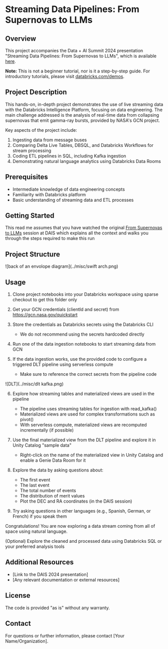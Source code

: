 # Streaming Data Pipelines: From Supernovas to LLMs

## Overview

This project accompanies the Data + AI Summit 2024 presentation "Streaming Data Pipelines: From Supernovas to LLMs", which is available [here](https://www.databricks.com/dataaisummit/session/streaming-data-pipelines-supernovas-llms).

**Note:** This is not a beginner tutorial, nor is it a step-by-step guide. For introductory tutorials, please visit [databricks.com/demos](https://databricks.com/demos).

## Project Description

This hands-on, in-depth project demonstrates the use of live streaming data with the Databricks Intelligence Platform, focusing on data engineering. The main challenge addressed is the analysis of real-time data from collapsing supernovas that emit gamma-ray bursts, provided by NASA's GCN project.

Key aspects of the project include:

1. Ingesting data from message buses
2. Comparing Delta Live Tables, DBSQL, and Databricks Workflows for stream processing
3. Coding ETL pipelines in SQL, including Kafka ingestion
4. Demonstrating natural language analytics using Databricks Data Rooms

## Prerequisites

- Intermediate knowledge of data engineering concepts
- Familiarity with Databricks platform
- Basic understanding of streaming data and ETL processes

## Getting Started

This read me assumes that you have watched the original [From Supernovas to LLMs](https://www.databricks.com/dataaisummit/session/streaming-data-pipelines-supernovas-llms) session at DAIS which explains all the context and walks you through the steps required to make this run

## Project Structure

![back of an envolope diagram](../misc/swift arch.png)

## Usage

1. Clone project notebooks into your Databricks workspace using sparse checkout to get this folder only

2. Get your GCN credentials (clientId and secret) from https://gcn.nasa.gov/quickstart

3. Store the credentials as Databricks secrets using the Databricks CLI
   * We do not recommend using the secrets hardcoded directly

4. Run one of the data ingestion notebooks to start streaming data from GCN 

5. If the data ingestion works, use the provided code to configure a triggered DLT pipeline using serverless compute
   * Make sure to reference the correct secrets from the pipeline code

![DLT](../misc/dlt kafka.png)

6. Explore how streaming tables and materialized views are used in the pipeline
   * The pipeline uses streaming tables for ingestion with read_kafka()
   * Materialized views are used for complex transformations such as pivot()
   * With serverless compute, materialized views are recomputed incrementally (if possible)

7. Use the final materialized view from the DLT pipeline and explore it in Unity Catalog "sample data"
   * Right-click on the name of the materialized view in Unity Catalog and enable a Genie Data Room for it

8. Explore the data by asking questions about:
   * The first event
   * The last event
   * The total number of events
   * The distribution of merit values
   * Plot the DEC and RA coordinates (in the DAIS session)

9. Try asking questions in other languages (e.g., Spanish, German, or French) if you speak them

Congratulations! You are now exploring a data stream coming from all of space using natural language.

(Optional) Explore the cleaned and processed data using Databricks SQL or your preferred analysis tools

## Additional Resources

- [Link to the DAIS 2024 presentation]
- [Any relevant documentation or external resources]

## License

The code is provided "as is" without any warranty.

## Contact

For questions or further information, please contact [Your Name/Organization].